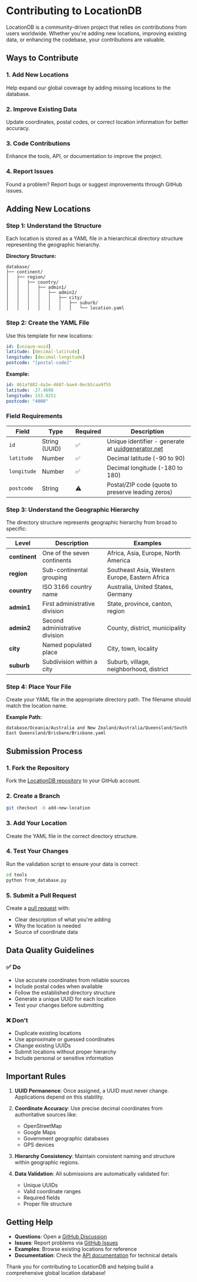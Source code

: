 # Contributing to LocationDB

LocationDB is a community-driven project that relies on contributions from users worldwide. Whether you're adding new locations, improving existing data, or enhancing the codebase, your contributions are valuable.

## Ways to Contribute

### 1. Add New Locations
Help expand our global coverage by adding missing locations to the database.

### 2. Improve Existing Data
Update coordinates, postal codes, or correct location information for better accuracy.

### 3. Code Contributions
Enhance the tools, API, or documentation to improve the project.

### 4. Report Issues
Found a problem? Report bugs or suggest improvements through GitHub issues.

## Adding New Locations

### Step 1: Understand the Structure

Each location is stored as a YAML file in a hierarchical directory structure representing the geographic hierarchy.

**Directory Structure:**
```
database/
├── continent/
│   ├── region/
│   │   ├── country/
│   │   │   ├── admin1/
│   │   │   │   ├── admin2/
│   │   │   │   │   ├── city/
│   │   │   │   │   │   ├── suburb/
│   │   │   │   │   │   │   └── location.yaml
```

### Step 2: Create the YAML File

Use this template for new locations:

```yaml
id: [unique-uuid]
latitude: [decimal-latitude]
longitude: [decimal-longitude]
postcode: "[postal-code]"
```

**Example:**
```yaml
id: 861af882-4a1e-4687-bae4-0ecb5caa9f55
latitude: -27.4698
longitude: 153.0251
postcode: "4000"
```

### Field Requirements

| Field | Type | Required | Description |
|-------|------|----------|-------------|
| `id` | String (UUID) | ✅ | Unique identifier - generate at [uuidgenerator.net](https://www.uuidgenerator.net/) |
| `latitude` | Number | ✅ | Decimal latitude (-90 to 90) |
| `longitude` | Number | ✅ | Decimal longitude (-180 to 180) |
| `postcode` | String | ⚠️ | Postal/ZIP code (quote to preserve leading zeros) |

### Step 3: Understand the Geographic Hierarchy

The directory structure represents geographic hierarchy from broad to specific:

| Level | Description | Examples |
|-------|-------------|----------|
| **continent** | One of the seven continents | Africa, Asia, Europe, North America |
| **region** | Sub-continental grouping | Southeast Asia, Western Europe, Eastern Africa |
| **country** | ISO 3166 country name | Australia, United States, Germany |
| **admin1** | First administrative division | State, province, canton, region |
| **admin2** | Second administrative division | County, district, municipality |
| **city** | Named populated place | City, town, locality |
| **suburb** | Subdivision within a city | Suburb, village, neighborhood, district |

### Step 4: Place Your File

Create your YAML file in the appropriate directory path. The filename should match the location name.

**Example Path:**
```
database/Oceania/Australia and New Zealand/Australia/Queensland/South East Queensland/Brisbane/Brisbane.yaml
```

## Submission Process

### 1. Fork the Repository
Fork the [LocationDB repository](https://github.com/massyn/location) to your GitHub account.

### 2. Create a Branch
```bash
git checkout -b add-new-location
```

### 3. Add Your Location
Create the YAML file in the correct directory structure.

### 4. Test Your Changes
Run the validation script to ensure your data is correct:
```bash
cd tools
python from_database.py
```

### 5. Submit a Pull Request
Create a [pull request](https://docs.github.com/en/pull-requests/collaborating-with-pull-requests/proposing-changes-to-your-work-with-pull-requests/creating-a-pull-request) with:
- Clear description of what you're adding
- Why the location is needed
- Source of coordinate data

## Data Quality Guidelines

### ✅ Do
- Use accurate coordinates from reliable sources
- Include postal codes when available
- Follow the established directory structure
- Generate a unique UUID for each location
- Test your changes before submitting

### ❌ Don't
- Duplicate existing locations
- Use approximate or guessed coordinates
- Change existing UUIDs
- Submit locations without proper hierarchy
- Include personal or sensitive information

## Important Rules

1. **UUID Permanence**: Once assigned, a UUID must never change. Applications depend on this stability.

2. **Coordinate Accuracy**: Use precise decimal coordinates from authoritative sources like:
   - OpenStreetMap
   - Google Maps
   - Government geographic databases
   - GPS devices

3. **Hierarchy Consistency**: Maintain consistent naming and structure within geographic regions.

4. **Data Validation**: All submissions are automatically validated for:
   - Unique UUIDs
   - Valid coordinate ranges
   - Required fields
   - Proper file structure

## Getting Help

- **Questions**: Open a [GitHub Discussion](https://github.com/massyn/location/discussions)
- **Issues**: Report problems via [GitHub Issues](https://github.com/massyn/location/issues)
- **Examples**: Browse existing locations for reference
- **Documentation**: Check the [API documentation](api.md) for technical details

Thank you for contributing to LocationDB and helping build a comprehensive global location database!